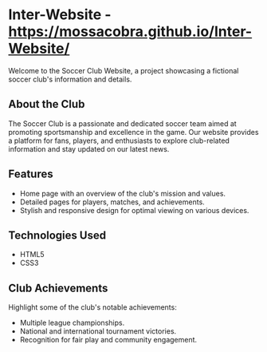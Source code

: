 # Inter-Website - https://mossacobra.github.io/Inter-Website/

Welcome to the Soccer Club Website, a project showcasing a fictional soccer club's information and details.

## About the Club

The Soccer Club is a passionate and dedicated soccer team aimed at promoting sportsmanship and excellence in the game. Our website provides a platform for fans, players, and enthusiasts to explore club-related information and stay updated on our latest news.

## Features

- Home page with an overview of the club's mission and values.
- Detailed pages for players, matches, and achievements.
- Stylish and responsive design for optimal viewing on various devices.

## Technologies Used

- HTML5
- CSS3

## Club Achievements

Highlight some of the club's notable achievements:

- Multiple league championships.
- National and international tournament victories.
- Recognition for fair play and community engagement.
